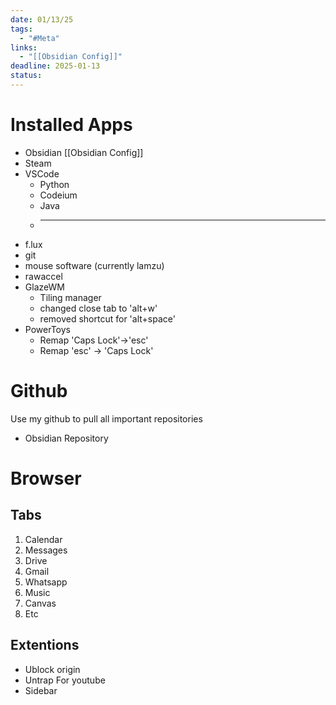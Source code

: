 ```yaml
---
date: 01/13/25
tags:
  - "#Meta"
links:
  - "[[Obsidian Config]]"
deadline: 2025-01-13
status:
---
```

# Installed Apps
- Obsidian [[Obsidian Config]]
- Steam
- VSCode
	- Python
	- Codeium
	- Java
	- ___
- f.lux
- git
- mouse software (currently lamzu)
- rawaccel
- GlazeWM
	- Tiling manager
	- changed close tab to 'alt+w'
	- removed shortcut for 'alt+space'
- PowerToys
	- Remap 'Caps Lock'->'esc'
	- Remap 'esc' -> 'Caps Lock'
# Github
Use my github to pull all important repositories
- Obsidian Repository
# Browser
## Tabs
1. Calendar
2. Messages
3. Drive
4. Gmail
5. Whatsapp
6. Music
7. Canvas
8. Etc
## Extentions
- Ublock origin
- Untrap For youtube
- Sidebar
